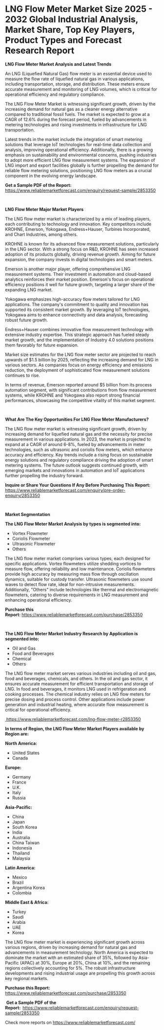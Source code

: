 <p><h1>LNG Flow Meter Market Size 2025 - 2032 Global Industrial Analysis, Market Share, Top Key Players, Product Types and Forecast Research Report</h1></p><p><strong>LNG Flow Meter Market Analysis and Latest Trends</strong></p>
<p><p>An LNG (Liquefied Natural Gas) flow meter is an essential device used to measure the flow rate of liquefied natural gas in various applications, including transportation, storage, and distribution. These meters ensure accurate measurement and monitoring of LNG volumes, which is critical for operational efficiency and regulatory compliance.</p><p>The LNG Flow Meter Market is witnessing significant growth, driven by the increasing demand for natural gas as a cleaner energy alternative compared to traditional fossil fuels. The market is expected to grow at a CAGR of 12.6% during the forecast period, fueled by advancements in metering technologies and rising investments in infrastructure for LNG transportation.</p><p>Latest trends in the market include the integration of smart metering solutions that leverage IoT technologies for real-time data collection and analysis, improving operational efficiency. Additionally, there is a growing emphasis on sustainability and environmental concerns, pushing industries to adopt more efficient LNG flow measurement systems. The expansion of LNG import and export facilities globally is further propelling the demand for reliable flow metering solutions, positioning LNG flow meters as a crucial component in the evolving energy landscape.</p></p>
<p><strong>Get a Sample PDF of the Report:&nbsp;</strong> <a href="https://www.reliablemarketforecast.com/enquiry/request-sample/2853350?utm_campaign=2803&utm_medium=2&utm_source=Github&utm_content=ia&utm_term=11032025&utm_id=lng-flow-meter">https://www.reliablemarketforecast.com/enquiry/request-sample/2853350</a></p>
<p>&nbsp;</p>
<p><strong>LNG Flow Meter Major Market Players</strong></p>
<p><p>The LNG flow meter market is characterized by a mix of leading players, each contributing to technology and innovation. Key competitors include KROHNE, Emerson, Yokogawa, Endress+Hauser, Turbines Incorporated, and Chart Industries, among others.</p><p>KROHNE is known for its advanced flow measurement solutions, particularly in the LNG sector. With a strong focus on R&D, KROHNE has seen increased adoption of its products globally, driving revenue growth. Aiming for future expansion, the company invests in digital technologies and smart meters.</p><p>Emerson is another major player, offering comprehensive LNG measurement systems. Their investment in automation and cloud-based analytics reinforces their market position. Emerson's focus on operational efficiency positions it well for future growth, targeting a larger share of the expanding LNG market.</p><p>Yokogawa emphasizes high-accuracy flow meters tailored for LNG applications. The company's commitment to quality and innovation has supported its consistent market growth. By leveraging IoT technologies, Yokogawa aims to enhance connectivity and data analysis, forecasting robust future growth.</p><p>Endress+Hauser combines innovative flow measurement technology with extensive industry expertise. This strategic approach has fueled steady market growth, and the implementation of Industry 4.0 solutions positions them favorably for future expansion.</p><p>Market size estimates for the LNG flow meter sector are projected to reach upwards of $1.5 billion by 2025, reflecting the increasing demand for LNG in various sectors. As companies focus on energy efficiency and emissions reduction, the deployment of sophisticated flow measurement solutions continues to rise.</p><p>In terms of revenue, Emerson reported around $5 billion from its process automation segment, with significant contributions from flow measurement systems, while KROHNE and Yokogawa also report strong financial performances, showcasing the competitive vitality of this market segment.</p></p>
<p>&nbsp;</p>
<p><strong>What Are The Key Opportunities For LNG Flow Meter Manufacturers?</strong></p>
<p><p>The LNG flow meter market is witnessing significant growth, driven by increasing demand for liquefied natural gas and the necessity for precise measurement in various applications. In 2023, the market is projected to expand at a CAGR of around 6-8%, fueled by advancements in meter technologies, such as ultrasonic and coriolis flow meters, which enhance accuracy and efficiency. Key trends include a rising focus on sustainable energy solutions and regulatory compliance driving the adoption of smart metering systems. The future outlook suggests continued growth, with emerging markets and innovations in automation and IoT applications further propelling the industry forward.</p></p>
<p><strong>Inquire or Share Your Questions If Any Before Purchasing This Report:</strong> <a href="https://www.reliablemarketforecast.com/enquiry/pre-order-enquiry/2853350?utm_campaign=2803&utm_medium=2&utm_source=Github&utm_content=ia&utm_term=11032025&utm_id=lng-flow-meter">https://www.reliablemarketforecast.com/enquiry/pre-order-enquiry/2853350</a></p>
<p>&nbsp;</p>
<p><strong>Market Segmentation</strong></p>
<p><strong>The LNG Flow Meter Market Analysis by types is segmented into:</strong></p>
<p><ul><li>Vortex Flowmeter</li><li>Coriolis Flowmeter</li><li>Ultrasonic Flowmeter</li><li>Others</li></ul></p>
<p><p>The LNG flow meter market comprises various types, each designed for specific applications. Vortex flowmeters utilize shedding vortices to measure flow, offering reliability and low maintenance. Coriolis flowmeters provide high accuracy by measuring mass flow through oscillation dynamics, suitable for custody transfer. Ultrasonic flowmeters use sound waves to detect flow rate, ideal for non-intrusive measurements. Additionally, "Others" include technologies like thermal and electromagnetic flowmeters, catering to diverse requirements in LNG measurement and enhancing operational efficiency.</p></p>
<p><strong>Purchase this Report:&nbsp;</strong><a href="https://www.reliablemarketforecast.com/purchase/2853350?utm_campaign=2803&utm_medium=2&utm_source=Github&utm_content=ia&utm_term=11032025&utm_id=lng-flow-meter">https://www.reliablemarketforecast.com/purchase/2853350</a></p>
<p>&nbsp;</p>
<p><strong>The LNG Flow Meter Market Industry Research by Application is segmented into:</strong></p>
<p><ul><li>Oil and Gas</li><li>Food and Beverages</li><li>Chemical</li><li>Others</li></ul></p>
<p><p>The LNG flow meter market serves various industries including oil and gas, food and beverages, chemicals, and others. In the oil and gas sector, it ensures accurate measurement for efficient transportation and storage of LNG. In food and beverages, it monitors LNG used in refrigeration and cooking processes. The chemical industry relies on LNG flow meters for precise dosing and process control. Other applications include power generation and industrial heating, where accurate flow measurement is critical for operational efficiency.</p></p>
<p><a href="https://www.reliablemarketforecast.com/lng-flow-meter-r2853350?utm_campaign=2803&utm_medium=2&utm_source=Github&utm_content=ia&utm_term=11032025&utm_id=lng-flow-meter">&nbsp;https://www.reliablemarketforecast.com/lng-flow-meter-r2853350</a></p>
<p><strong>In terms of Region, the LNG Flow Meter Market Players available by Region are:</strong></p>
<p>
    <p> <strong> North America: </strong>
        <ul>
            <li>United States</li>
            <li>Canada</li>
        </ul>
        </p> 
    <p> <strong> Europe: </strong>
        <ul>
            <li>Germany</li>
            <li>France</li>
            <li>U.K.</li>
            <li>Italy</li>
            <li>Russia</li>
        </ul>
        </p> 
    <p> <strong> Asia-Pacific: </strong>
        <ul>
            <li>China</li>
            <li>Japan</li>
            <li>South Korea</li>
            <li>India</li>
            <li>Australia</li>
            <li>China Taiwan</li>
            <li>Indonesia</li>
            <li>Thailand</li>
            <li>Malaysia</li>
        </ul>
        </p> 
    <p> <strong> Latin America: </strong>
        <ul>
            <li>Mexico</li>
            <li>Brazil</li>
            <li>Argentina Korea</li>
            <li>Colombia</li>
        </ul>
        </p> 
    <p> <strong> Middle East & Africa: </strong>
        <ul>
            <li>Turkey</li>
            <li>Saudi</li>
            <li>Arabia</li>
            <li>UAE</li>
            <li>Korea</li>
        </ul>
    </p>
    </p>
<p><p>The LNG flow meter market is experiencing significant growth across various regions, driven by increasing demand for natural gas and advancements in measurement technology. North America is expected to dominate the market with an estimated share of 35%, followed by Asia-Pacific (APAC) at 30%, Europe at 20%, China at 10%, and the remaining regions collectively accounting for 5%. The robust infrastructure developments and rising industrial usage are propelling this growth across key regional markets.</p></p>
<p><strong>Purchase this Report: </strong><a href="https://www.reliablemarketforecast.com/purchase/2853350?utm_campaign=2803&utm_medium=2&utm_source=Github&utm_content=ia&utm_term=11032025&utm_id=lng-flow-meter">https://www.reliablemarketforecast.com/purchase/2853350</a></p>
<p>&nbsp;<strong>Get a Sample PDF of the Report:&nbsp;&nbsp;</strong><a href="https://www.reliablemarketforecast.com/enquiry/request-sample/2853350?utm_campaign=2803&utm_medium=2&utm_source=Github&utm_content=ia&utm_term=11032025&utm_id=lng-flow-meter">https://www.reliablemarketforecast.com/enquiry/request-sample/2853350</a></p>
<p><strong></strong></p>
<p>Check more reports on <a href="https://www.reliablemarketforecast.com/?utm_campaign=2803&utm_medium=2&utm_source=Github&utm_content=ia&utm_term=11032025&utm_id=lng-flow-meter">https://www.reliablemarketforecast.com/</a></p>